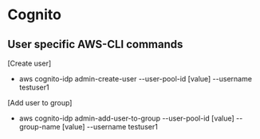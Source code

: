 # Cognito

## User specific AWS-CLI commands

[Create user]
- aws cognito-idp admin-create-user --user-pool-id [value] --username testuser1

[Add user to group]
- aws cognito-idp admin-add-user-to-group --user-pool-id [value] --group-name [value] --username testuser1

